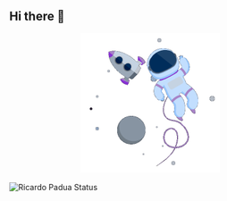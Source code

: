 ## Hi there 👋

<p align= "center">
  <img src = "https://raw.githubusercontent.com/ricardopadua/ricardopadua/main/101671442-43ca3300-3a33-11eb-8361-a4b480abe3df.gif" width = 250/>
 </p>

![Ricardo Padua Status](https://github-readme-stats.vercel.app/api?username=ricardopadua&theme=vue-dark&show_icons=true)

<!--
**ricardopadua/ricardopadua** is a ✨ _special_ ✨ repository because its `README.md` (this file) appears on your GitHub profile.

Here are some ideas to get you started:

- 🔭 I’m currently working on ...
- 🌱 I’m currently learning ...
- 👯 I’m looking to collaborate on ...
- 🤔 I’m looking for help with ...
- 💬 Ask me about ...
- 📫 How to reach me: ...
- 😄 Pronouns: ...
- ⚡ Fun fact: ...
-->


